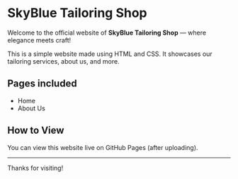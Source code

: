 # SkyBlue Tailoring Shop

Welcome to the official website of **SkyBlue Tailoring Shop** — where elegance meets craft!

This is a simple website made using HTML and CSS. It showcases our tailoring services, about us, and more.

## Pages included
- Home
- About Us

## How to View
You can view this website live on GitHub Pages (after uploading).

---

Thanks for visiting!
